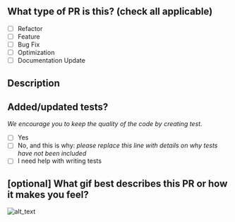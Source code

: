 <!--
     For Work In Progress Pull Requests, please use the Draft PR feature,
     see https://github.blog/2019-02-14-introducing-draft-pull-requests/ for further details.

     For a timely review/response, please avoid force-pushing additional
     commits if your PR already received reviews or comments.

     Before submitting a Pull Request, please ensure you've done the following:
     - 📖 Read the Code of Conduct: https://github.com/lean-mind/monads/blob/main/CODE_OF_CONDUCT.md
     - 👷‍♀️ Create small PRs. In most cases this will be possible.
     - ✅ Provide tests for your changes.
     - 📝 Use descriptive commit messages.
     - 📗 Update any related documentation and include any relevant screenshots.
-->

## What type of PR is this? (check all applicable)

- [ ] Refactor
- [ ] Feature
- [ ] Bug Fix
- [ ] Optimization
- [ ] Documentation Update

## Description

<!-- Please include a summary of the change and which issue is fixed. Please also include relevant motivation and
context. List any dependencies that are required for this change. -->

## Added/updated tests?

_We encourage you to keep the quality of the code by creating test._

- [ ] Yes
- [ ] No, and this is why: _please replace this line with details on why tests
  have not been included_
- [ ] I need help with writing tests

## [optional] What gif best describes this PR or how it makes you feel?

![alt_text](https://example.com/image.gif)
